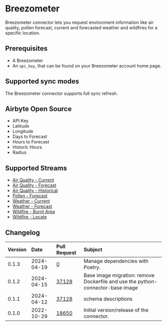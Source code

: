 # Breezometer

Breezometer connector lets you request environment information like air quality, pollen forecast, current and forecasted weather and wildfires for a specific location.

## Prerequisites
* A Breezometer
* An `api_key`, that can be found on your Breezometer account home page.

## Supported sync modes

The Breezometer connector supports full sync refresh.

## Airbyte Open Source

* API Key
* Latitude
* Longitude
* Days to Forecast
* Hours to Forecast
* Historic Hours
* Radius


## Supported Streams

- [Air Quality - Current](https://docs.breezometer.com/api-documentation/air-quality-api/v2/#current-conditions)
- [Air Quality - Forecast](https://docs.breezometer.com/api-documentation/air-quality-api/v2/#hourly-forecast)
- [Air Quality - Historical](https://docs.breezometer.com/api-documentation/air-quality-api/v2/#hourly-history)
- [Pollen - Forecast](https://docs.breezometer.com/api-documentation/pollen-api/v2/#daily-forecast)
- [Weather - Current](https://docs.breezometer.com/api-documentation/weather-api/v1/#current-conditions)
- [Weather - Forecast](https://docs.breezometer.com/api-documentation/weather-api/v1/#hourly-forecast)
- [Wildfire - Burnt Area](https://docs.breezometer.com/api-documentation/wildfire-tracker-api/v1/#burnt-area-api)
- [Wildfire - Locate](https://docs.breezometer.com/api-documentation/wildfire-tracker-api/v1/#current-conditions)


## Changelog

| Version | Date       | Pull Request                                             | Subject                                                                                                                                                |
|:--------|:-----------|:---------------------------------------------------------|:-------------------------------------------------------------------------------------------------------------------------------------------------------|
| 0.1.3 | 2024-04-19 | [0](https://github.com/airbytehq/airbyte/pull/0) | Manage dependencies with Poetry. |
| 0.1.2 | 2024-04-15 | [37128](https://github.com/airbytehq/airbyte/pull/37128) | Base image migration: remove Dockerfile and use the python-connector-base image |
| 0.1.1 | 2024-04-12 | [37128](https://github.com/airbytehq/airbyte/pull/37128) | schema descriptions |
| 0.1.0   | 2022-10-29 | [18650](https://github.com/airbytehq/airbyte/pull/18650) | Initial version/release of the connector.

